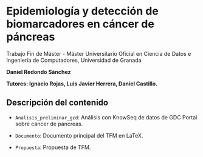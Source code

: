 # Epidemiología y detección de biomarcadores en cáncer de páncreas

Trabajo Fin de Máster - Máster Universitario Oficial en Ciencia de Datos e Ingeniería de Computadores, Universidad de Granada

**Daniel Redondo Sánchez**

**Tutores: Ignacio Rojas, Luis Javier Herrera, Daniel Castillo.**

## Descripción del contenido

- `Analisis_preliminar_gcd`: Análisis con KnowSeq de datos de GDC Portal sobre cáncer de páncreas.

- `Documento`: Documento principal del TFM en LaTeX.

- `Propuesta`: Propuesta de TFM.